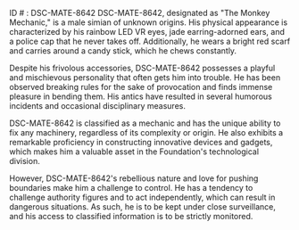 ID # : DSC-MATE-8642
DSC-MATE-8642, designated as "The Monkey Mechanic," is a male simian of unknown origins. His physical appearance is characterized by his rainbow LED VR eyes, jade earring-adorned ears, and a police cap that he never takes off. Additionally, he wears a bright red scarf and carries around a candy stick, which he chews constantly.

Despite his frivolous accessories, DSC-MATE-8642 possesses a playful and mischievous personality that often gets him into trouble. He has been observed breaking rules for the sake of provocation and finds immense pleasure in bending them. His antics have resulted in several humorous incidents and occasional disciplinary measures.

DSC-MATE-8642 is classified as a mechanic and has the unique ability to fix any machinery, regardless of its complexity or origin. He also exhibits a remarkable proficiency in constructing innovative devices and gadgets, which makes him a valuable asset in the Foundation's technological division.

However, DSC-MATE-8642's rebellious nature and love for pushing boundaries make him a challenge to control. He has a tendency to challenge authority figures and to act independently, which can result in dangerous situations. As such, he is to be kept under close surveillance, and his access to classified information is to be strictly monitored.